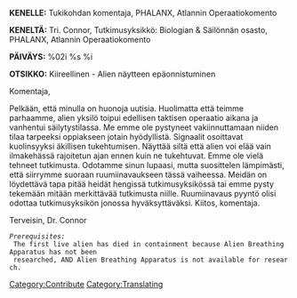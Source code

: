 **KENELLE:** Tukikohdan komentaja, PHALANX, Atlannin Operaatiokomento

**KENELTÄ:** Tri. Connor, Tutkimusyksikkö: Biologian & Säilönnän osasto,
PHALANX, Atlannin Operaatiokomento

**PÄIVÄYS:** %02i %s %i

**OTSIKKO:** Kiireellinen - Alien näytteen epäonnistuminen

Komentaja,

Pelkään, että minulla on huonoja uutisia. Huolimatta että teimme
parhaamme, alien yksilö toipui edellisen taktisen operaatio aikana ja
vanhentui säilytystilassa. Me emme ole pystyneet vakiinnuttamaan niiden
tilaa tarpeeksi oppiakseen jotain hyödyllistä. Signaalit osoittavat
kuolinsyyksi äkillisen tukehtumisen. Näyttää siltä että alien voi elää
vain ilmakehässä rajoitetun ajan ennen kuin ne tukehtuvat. Emme ole
vielä tehneet tutkimusta. Odotamme sinun lupaasi, mutta suosittelen
lämpimästi, että siirrymme suoraan ruumiinavaukseen tässä vaiheessa.
Meidän on löydettävä tapa pitää heidät hengissä tutkimusyksikössä tai
emme pysty tekemään mitään merkittävää tutkimusta niille. Ruumiinavaus
pyyntö olisi odottaa tutkimusyksikön jonossa hyväksyttäväksi. Kiitos,
komentaja.

Terveisin, Dr. Connor

*`Prerequisites:`*
` The first live alien has died in containment because Alien Breathing Apparatus has not been`
` researched, AND Alien Breathing Apparatus is not available for research.`

[Category:Contribute](Category:Contribute "wikilink")
[Category:Translating](Category:Translating "wikilink")